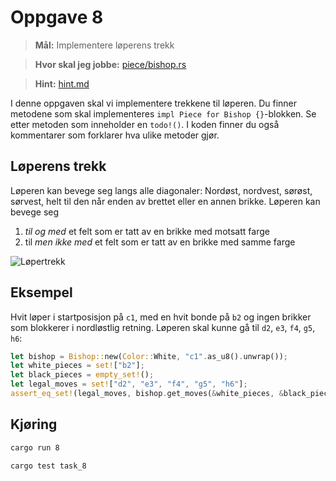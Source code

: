 # Oppgave 8
> **Mål:** Implementere løperens trekk

> **Hvor skal jeg jobbe:** [piece/bishop.rs](piece/bishop.rs)

> **Hint:** [hint.md](./hint.md)

I denne oppgaven skal vi implementere trekkene til løperen. Du finner metodene som skal implementeres
`impl Piece for Bishop {}`-blokken. Se etter metoden som inneholder en `todo!()`. I koden finner du også kommentarer 
som forklarer hva ulike metoder gjør.

## Løperens trekk
Løperen kan bevege seg langs alle diagonaler: Nordøst, nordvest, sørøst, sørvest, helt
til den når enden av brettet eller en annen brikke. Løperen kan bevege seg

1. *til og med* et felt som er tatt av en brikke med motsatt farge
2. til *men ikke med* et felt som er tatt av en brikke med samme farge

![Løpertrekk](../../images/moves/bishop.gif)

## Eksempel
Hvit løper i startposisjon på `c1`, med en hvit bonde på `b2` og ingen brikker som blokkerer i
nordløstlig retning. Løperen skal kunne gå til `d2`, `e3`, `f4`, `g5`, `h6`:

```rust
let bishop = Bishop::new(Color::White, "c1".as_u8().unwrap());
let white_pieces = set!["b2"];
let black_pieces = empty_set!();
let legal_moves = set!["d2", "e3", "f4", "g5", "h6"];
assert_eq_set!(legal_moves, bishop.get_moves(&white_pieces, &black_pieces));
```

## Kjøring
```bash
cargo run 8
```
```bash
cargo test task_8
```
